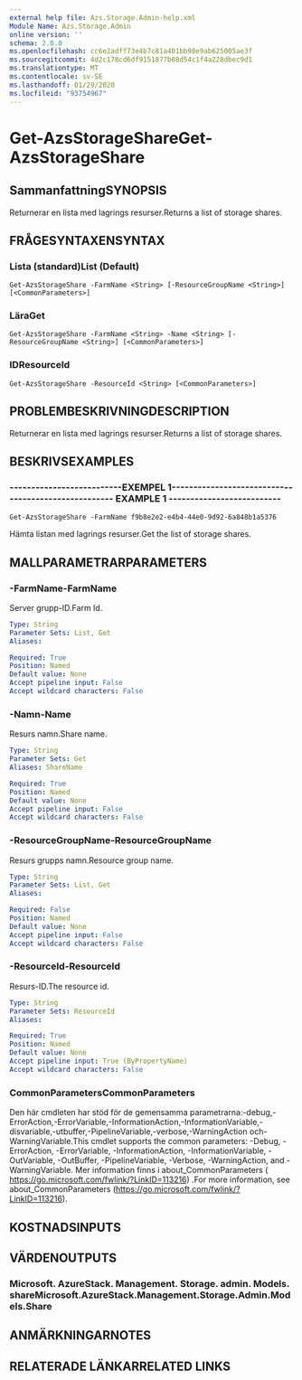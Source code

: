 ```yaml
---
external help file: Azs.Storage.Admin-help.xml
Module Name: Azs.Storage.Admin
online version: ''
schema: 2.0.0
ms.openlocfilehash: cc6e2adff73e4b7c81a401bb98e9ab625005ae3f
ms.sourcegitcommit: 4d2c178cd6df9151877b08d54c1f4a228dbec9d1
ms.translationtype: MT
ms.contentlocale: sv-SE
ms.lasthandoff: 01/29/2020
ms.locfileid: "93754967"
---
```

# <span data-ttu-id="8c999-101">Get-AzsStorageShare</span><span class="sxs-lookup"><span data-stu-id="8c999-101">Get-AzsStorageShare</span></span>

## <span data-ttu-id="8c999-102">Sammanfattning</span><span class="sxs-lookup"><span data-stu-id="8c999-102">SYNOPSIS</span></span>
<span data-ttu-id="8c999-103">Returnerar en lista med lagrings resurser.</span><span class="sxs-lookup"><span data-stu-id="8c999-103">Returns a list of storage shares.</span></span>

## <span data-ttu-id="8c999-104">FRÅGESYNTAXEN</span><span class="sxs-lookup"><span data-stu-id="8c999-104">SYNTAX</span></span>

### <span data-ttu-id="8c999-105">Lista (standard)</span><span class="sxs-lookup"><span data-stu-id="8c999-105">List (Default)</span></span>
```
Get-AzsStorageShare -FarmName <String> [-ResourceGroupName <String>] [<CommonParameters>]
```

### <span data-ttu-id="8c999-106">Lära</span><span class="sxs-lookup"><span data-stu-id="8c999-106">Get</span></span>
```
Get-AzsStorageShare -FarmName <String> -Name <String> [-ResourceGroupName <String>] [<CommonParameters>]
```

### <span data-ttu-id="8c999-107">ID</span><span class="sxs-lookup"><span data-stu-id="8c999-107">ResourceId</span></span>
```
Get-AzsStorageShare -ResourceId <String> [<CommonParameters>]
```

## <span data-ttu-id="8c999-108">PROBLEMBESKRIVNING</span><span class="sxs-lookup"><span data-stu-id="8c999-108">DESCRIPTION</span></span>
<span data-ttu-id="8c999-109">Returnerar en lista med lagrings resurser.</span><span class="sxs-lookup"><span data-stu-id="8c999-109">Returns a list of storage shares.</span></span>

## <span data-ttu-id="8c999-110">BESKRIVS</span><span class="sxs-lookup"><span data-stu-id="8c999-110">EXAMPLES</span></span>

### <span data-ttu-id="8c999-111">--------------------------EXEMPEL 1--------------------------</span><span class="sxs-lookup"><span data-stu-id="8c999-111">-------------------------- EXAMPLE 1 --------------------------</span></span>
```
Get-AzsStorageShare -FarmName f9b8e2e2-e4b4-44e0-9d92-6a848b1a5376
```

<span data-ttu-id="8c999-112">Hämta listan med lagrings resurser.</span><span class="sxs-lookup"><span data-stu-id="8c999-112">Get the list of storage shares.</span></span>

## <span data-ttu-id="8c999-113">MALLPARAMETRAR</span><span class="sxs-lookup"><span data-stu-id="8c999-113">PARAMETERS</span></span>

### <span data-ttu-id="8c999-114">-FarmName</span><span class="sxs-lookup"><span data-stu-id="8c999-114">-FarmName</span></span>
<span data-ttu-id="8c999-115">Server grupp-ID.</span><span class="sxs-lookup"><span data-stu-id="8c999-115">Farm Id.</span></span>

```yaml
Type: String
Parameter Sets: List, Get
Aliases: 

Required: True
Position: Named
Default value: None
Accept pipeline input: False
Accept wildcard characters: False
```

### <span data-ttu-id="8c999-116">-Namn</span><span class="sxs-lookup"><span data-stu-id="8c999-116">-Name</span></span>
<span data-ttu-id="8c999-117">Resurs namn.</span><span class="sxs-lookup"><span data-stu-id="8c999-117">Share name.</span></span>

```yaml
Type: String
Parameter Sets: Get
Aliases: ShareName

Required: True
Position: Named
Default value: None
Accept pipeline input: False
Accept wildcard characters: False
```

### <span data-ttu-id="8c999-118">-ResourceGroupName</span><span class="sxs-lookup"><span data-stu-id="8c999-118">-ResourceGroupName</span></span>
<span data-ttu-id="8c999-119">Resurs grupps namn.</span><span class="sxs-lookup"><span data-stu-id="8c999-119">Resource group name.</span></span>

```yaml
Type: String
Parameter Sets: List, Get
Aliases: 

Required: False
Position: Named
Default value: None
Accept pipeline input: False
Accept wildcard characters: False
```

### <span data-ttu-id="8c999-120">-ResourceId</span><span class="sxs-lookup"><span data-stu-id="8c999-120">-ResourceId</span></span>
<span data-ttu-id="8c999-121">Resurs-ID.</span><span class="sxs-lookup"><span data-stu-id="8c999-121">The resource id.</span></span>

```yaml
Type: String
Parameter Sets: ResourceId
Aliases: 

Required: True
Position: Named
Default value: None
Accept pipeline input: True (ByPropertyName)
Accept wildcard characters: False
```

### <span data-ttu-id="8c999-122">CommonParameters</span><span class="sxs-lookup"><span data-stu-id="8c999-122">CommonParameters</span></span>
<span data-ttu-id="8c999-123">Den här cmdleten har stöd för de gemensamma parametrarna:-debug,-ErrorAction,-ErrorVariable,-InformationAction,-InformationVariable,-disvariable,-utbuffer,-PipelineVariable,-verbose,-WarningAction och-WarningVariable.</span><span class="sxs-lookup"><span data-stu-id="8c999-123">This cmdlet supports the common parameters: -Debug, -ErrorAction, -ErrorVariable, -InformationAction, -InformationVariable, -OutVariable, -OutBuffer, -PipelineVariable, -Verbose, -WarningAction, and -WarningVariable.</span></span> <span data-ttu-id="8c999-124">Mer information finns i about_CommonParameters ( https://go.microsoft.com/fwlink/?LinkID=113216) .</span><span class="sxs-lookup"><span data-stu-id="8c999-124">For more information, see about_CommonParameters (https://go.microsoft.com/fwlink/?LinkID=113216).</span></span>

## <span data-ttu-id="8c999-125">KOSTNADS</span><span class="sxs-lookup"><span data-stu-id="8c999-125">INPUTS</span></span>

## <span data-ttu-id="8c999-126">VÄRDEN</span><span class="sxs-lookup"><span data-stu-id="8c999-126">OUTPUTS</span></span>

### <span data-ttu-id="8c999-127">Microsoft. AzureStack. Management. Storage. admin. Models. share</span><span class="sxs-lookup"><span data-stu-id="8c999-127">Microsoft.AzureStack.Management.Storage.Admin.Models.Share</span></span>

## <span data-ttu-id="8c999-128">ANMÄRKNINGAR</span><span class="sxs-lookup"><span data-stu-id="8c999-128">NOTES</span></span>

## <span data-ttu-id="8c999-129">RELATERADE LÄNKAR</span><span class="sxs-lookup"><span data-stu-id="8c999-129">RELATED LINKS</span></span>

